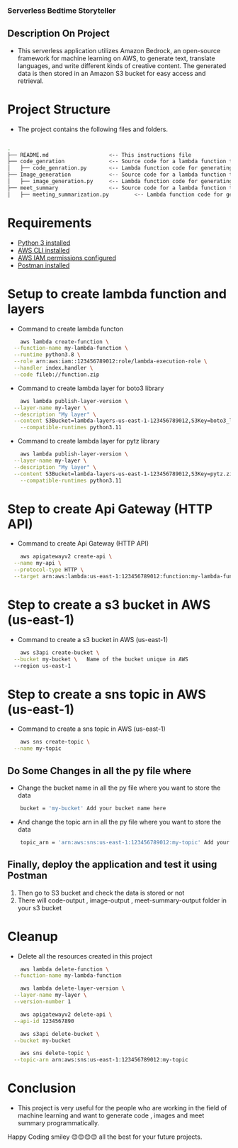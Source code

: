 ### Serverless Bedtime Storyteller ### 

## Description On Project 

* This serverless application utilizes Amazon Bedrock, an open-source framework for machine learning on AWS, to generate text, translate languages, and write different kinds of creative content. The generated data is then stored in an Amazon S3 bucket for easy access and retrieval.

# Project Structure

* The project contains the following files and folders.

```bash

.
├── README.md                   <-- This instructions file
├── code_genration              <-- Source code for a lambda function that generates code
│   ├── code_genration.py       <-- Lambda function code for generating code programm
├── Image_generation            <-- Source code for a lambda function that generates images
│   ├── image_generation.py     <-- Lambda function code for generating images programm
├── meet_summary                <-- Source code for a lambda function that generates meet summary
│   ├── meeting_summarization.py        <-- Lambda function code for generating meet summary programm

```

# Requirements

* [Python 3 installed](https://www.python.org/downloads/)
* [AWS CLI installed](https://docs.aws.amazon.com/cli/latest/userguide/cli-chap-install.html)
* [AWS IAM permissions configured](https://docs.aws.amazon.com/cli/latest/userguide/cli-configure-quickstart.html)
* [Postman installed](https://www.postman.com/downloads/)

# Setup to create lambda function and layers 

* Command to create lambda functon 

```bash
    aws lambda create-function \
  --function-name my-lambda-function \
  --runtime python3.8 \
  --role arn:aws:iam::123456789012:role/lambda-execution-role \
  --handler index.handler \
  --code fileb://function.zip 
```

* Command to create lambda layer for boto3 library

```bash
    aws lambda publish-layer-version \
  --layer-name my-layer \
  --description "My layer" \
  --content S3Bucket=lambda-layers-us-east-1-123456789012,S3Key=boto3_layer.zip \
    --compatible-runtimes python3.11
```

* Command to create lambda layer for pytz library

```bash
    aws lambda publish-layer-version \
  --layer-name my-layer \
  --description "My layer" \
  --content S3Bucket=lambda-layers-us-east-1-123456789012,S3Key=pytz.zip \
    --compatible-runtimes python3.11
```

# Step to create Api Gateway (HTTP API)

* Command to create Api Gateway (HTTP API)

```bash
    aws apigatewayv2 create-api \
  --name my-api \
  --protocol-type HTTP \
  --target arn:aws:lambda:us-east-1:123456789012:function:my-lambda-function
``` 

# Step to create a s3 bucket in AWS (us-east-1)

* Command to create a s3 bucket in AWS (us-east-1)

```bash
    aws s3api create-bucket \
  --bucket my-bucket \   Name of the bucket unique in AWS 
  --region us-east-1
```
# Step to create a sns topic in AWS (us-east-1)

* Command to create a sns topic in AWS (us-east-1)

```bash
    aws sns create-topic \
  --name my-topic
```

## Do Some Changes in all the py file where 

* Change the bucket name in all the py file where you want to store the data

```bash
    bucket = 'my-bucket' Add your bucket name here 
```
* And change the topic arn in all the py file where you want to store the data

```bash
    topic_arn = 'arn:aws:sns:us-east-1:123456789012:my-topic' Add your topic arn here 
```

## Finally, deploy the application and test it using Postman 

1. Then go to S3 bucket and check the data is stored or not 
2. There will code-output , image-output , meet-summary-output folder in your s3 bucket

# Cleanup

* Delete all the resources created in this project

```bash
    aws lambda delete-function \
  --function-name my-lambda-function
```

```bash
    aws lambda delete-layer-version \
  --layer-name my-layer \
  --version-number 1
```

```bash
    aws apigatewayv2 delete-api \
  --api-id 1234567890
```

```bash
    aws s3api delete-bucket \
  --bucket my-bucket
```

```bash
    aws sns delete-topic \
  --topic-arn arn:aws:sns:us-east-1:123456789012:my-topic
```

# Conclusion

* This project is very useful for the people who are working in the field of machine learning and want to generate code , images and meet summary programmatically. 

Happy Coding smiley 😊😊😊😊 all the best for your future projects.
